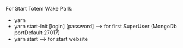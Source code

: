 For Start Totem Wake Park:
  - yarn
  - yarn start-init [login] [password] --> for first SuperUser (MongoDb portDefault:27017)
  - yarn start --> for start website
